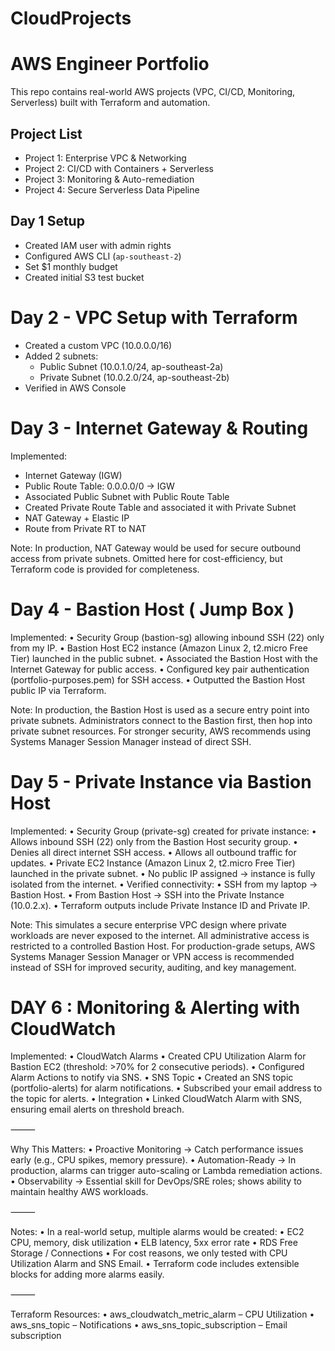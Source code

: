 # CloudProjects
# AWS Engineer Portfolio
This repo contains real-world AWS projects (VPC, CI/CD, Monitoring, Serverless) built with Terraform and automation.

## Project List
- Project 1: Enterprise VPC & Networking
- Project 2: CI/CD with Containers + Serverless
- Project 3: Monitoring & Auto-remediation
- Project 4: Secure Serverless Data Pipeline

## Day 1 Setup
- Created IAM user with admin rights
- Configured AWS CLI (`ap-southeast-2`)
- Set $1 monthly budget
- Created initial S3 test bucket

# Day 2 - VPC Setup with Terraform
- Created a custom VPC (10.0.0.0/16)
- Added 2 subnets:
  - Public Subnet (10.0.1.0/24, ap-southeast-2a)
  - Private Subnet (10.0.2.0/24, ap-southeast-2b)
- Verified in AWS Console

# Day 3 - Internet Gateway & Routing

  Implemented:
- Internet Gateway (IGW)
- Public Route Table: 0.0.0.0/0 → IGW
- Associated Public Subnet with Public Route Table
- Created Private Route Table and associated it with Private Subnet
- NAT Gateway + Elastic IP
- Route from Private RT to NAT

Note:
In production, NAT Gateway would be used for secure outbound access from private subnets. Omitted here for cost-efficiency, but Terraform code is provided for completeness.

# Day 4 - Bastion Host ( Jump Box ) 
Implemented:
	•	Security Group (bastion-sg) allowing inbound SSH (22) only from my IP.
	•	Bastion Host EC2 instance (Amazon Linux 2, t2.micro Free Tier) launched in the public subnet.
	•	Associated the Bastion Host with the Internet Gateway for public access.
	•	Configured key pair authentication (portfolio-purposes.pem) for SSH access.
	•	Outputted the Bastion Host public IP via Terraform.

Note:
In production, the Bastion Host is used as a secure entry point into private subnets. Administrators connect to the Bastion first, then hop into private subnet resources. For stronger security, AWS recommends using Systems Manager Session Manager instead of direct SSH.

# Day 5 - Private Instance via Bastion Host

Implemented:
	•	Security Group (private-sg) created for private instance:
	•	Allows inbound SSH (22) only from the Bastion Host security group.
	•	Denies all direct internet SSH access.
	•	Allows all outbound traffic for updates.
	•	Private EC2 Instance (Amazon Linux 2, t2.micro Free Tier) launched in the private subnet.
	•	No public IP assigned → instance is fully isolated from the internet.
	•	Verified connectivity:
	•	SSH from my laptop → Bastion Host.
	•	From Bastion Host → SSH into the Private Instance (10.0.2.x).
	•	Terraform outputs include Private Instance ID and Private IP.

Note:
This simulates a secure enterprise VPC design where private workloads are never exposed to the internet. All administrative access is restricted to a controlled Bastion Host. For production-grade setups, AWS Systems Manager Session Manager or VPN access is recommended instead of SSH for improved security, auditing, and key management.

# DAY 6 : Monitoring & Alerting with CloudWatch

Implemented:
	•	CloudWatch Alarms
	•	Created CPU Utilization Alarm for Bastion EC2 (threshold: >70% for 2 consecutive periods).
	•	Configured Alarm Actions to notify via SNS.
	•	SNS Topic
	•	Created an SNS topic (portfolio-alerts) for alarm notifications.
	•	Subscribed your email address to the topic for alerts.
	•	Integration
	•	Linked CloudWatch Alarm with SNS, ensuring email alerts on threshold breach.

⸻

Why This Matters:
	•	Proactive Monitoring → Catch performance issues early (e.g., CPU spikes, memory pressure).
	•	Automation-Ready → In production, alarms can trigger auto-scaling or Lambda remediation actions.
	•	Observability → Essential skill for DevOps/SRE roles; shows ability to maintain healthy AWS workloads.

⸻

Notes:
	•	In a real-world setup, multiple alarms would be created:
	•	EC2 CPU, memory, disk utilization
	•	ELB latency, 5xx error rate
	•	RDS Free Storage / Connections
	•	For cost reasons, we only tested with CPU Utilization Alarm and SNS Email.
	•	Terraform code includes extensible blocks for adding more alarms easily.

⸻

Terraform Resources:
	•	aws_cloudwatch_metric_alarm – CPU Utilization
	•	aws_sns_topic – Notifications
	•	aws_sns_topic_subscription – Email subscription
